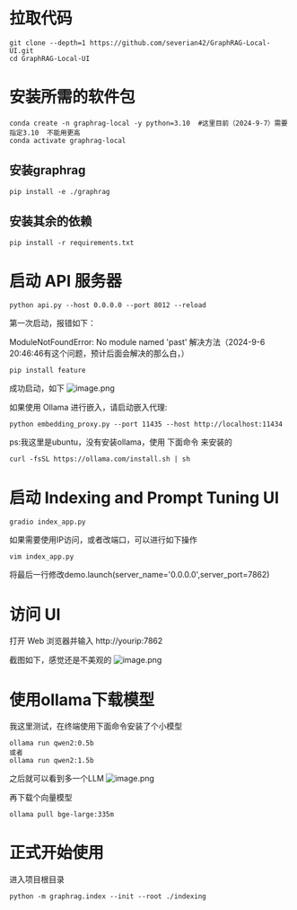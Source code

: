 # 拉取代码

```shell
git clone --depth=1 https://github.com/severian42/GraphRAG-Local-UI.git
cd GraphRAG-Local-UI
```
# 安装所需的软件包

```
conda create -n graphrag-local -y python=3.10  #这里目前（2024-9-7）需要指定3.10  不能用更高
conda activate graphrag-local
```

## 安装graphrag

```shell
pip install -e ./graphrag
```
## 安装其余的依赖

```
pip install -r requirements.txt
```


# 启动 API 服务器

```
python api.py --host 0.0.0.0 --port 8012 --reload
```
第一次启动，报错如下：

ModuleNotFoundError: No module named 'past'
解决方法（2024-9-6 20:46:46有这个问题，预计后面会解决的那么白，）

```
pip install feature
```

成功启动，如下
![image.png](https://gitee.com/hxc8/images9/raw/master/img/202409062058756.png)


如果使用 Ollama 进行嵌入，请启动嵌入代理:

```
python embedding_proxy.py --port 11435 --host http://localhost:11434
```

ps:我这里是ubuntu，没有安装ollama，使用 下面命令 来安装的

```shell
curl -fsSL https://ollama.com/install.sh | sh
```


# 启动 Indexing and Prompt Tuning UI

```shell
gradio index_app.py
```
如果需要使用IP访问，或者改端口，可以进行如下操作

```
vim index_app.py
```
将最后一行修改demo.launch(server_name='0.0.0.0',server_port=7862)

# 访问 UI
打开 Web 浏览器并输入 http://yourip:7862


截图如下，感觉还是不美观的
![image.png](https://gitee.com/hxc8/images9/raw/master/img/202409062116950.png)

# 使用ollama下载模型
我这里测试，在终端使用下面命令安装了个小模型

```
ollama run qwen2:0.5b
或者
ollama run qwen2:1.5b
```
之后就可以看到多一个LLM
![image.png](https://gitee.com/hxc8/images9/raw/master/img/202409062139624.png)

再下载个向量模型

```
ollama pull bge-large:335m
```

# 正式开始使用
进入项目根目录

```
python -m graphrag.index --init --root ./indexing

```

